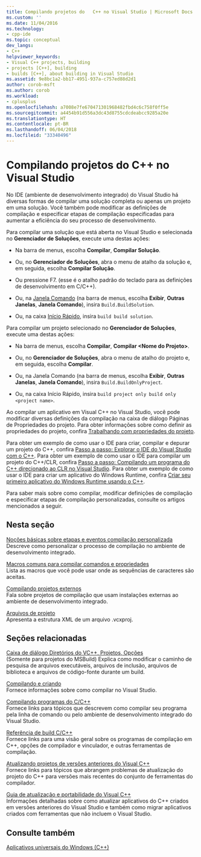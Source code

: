 ```yaml
---
title: Compilando projetos do 	C++ no Visual Studio | Microsoft Docs
ms.custom: ''
ms.date: 11/04/2016
ms.technology:
- cpp-ide
ms.topic: conceptual
dev_langs:
- C++
helpviewer_keywords:
- Visual C++ projects, building
- projects [C++], building
- builds [C++], about building in Visual Studio
ms.assetid: 9e8bc1a2-bb17-4951-937a-c757ed88d2d1
author: corob-msft
ms.author: corob
ms.workload:
- cplusplus
ms.openlocfilehash: a7008e7fe670471301968482fbd4c6c758f0ff5e
ms.sourcegitcommit: a4454b91d556a3dc43d8755cdcdeabcc9285a20e
ms.translationtype: HT
ms.contentlocale: pt-BR
ms.lasthandoff: 06/04/2018
ms.locfileid: "33340496"
---
```

# <a name="building-c-projects-in-visual-studio"></a>Compilando projetos do C++ no Visual Studio
No IDE (ambiente de desenvolvimento integrado) do Visual Studio há diversas formas de compilar uma solução completa ou apenas um projeto em uma solução. Você também pode modificar as definições de compilação e especificar etapas de compilação especificadas para aumentar a eficiência do seu processo de desenvolvimento.  
  
 Para compilar uma solução que está aberta no Visual Studio e selecionada no **Gerenciador de Soluções**, execute uma destas ações:  
  
-   Na barra de menus, escolha **Compilar**, **Compilar Solução**.  
  
-   Ou, no **Gerenciador de Soluções**, abra o menu de atalho da solução e, em seguida, escolha **Compilar Solução**.  
  
-   Ou pressione F7. (esse é o atalho padrão do teclado para as definições de desenvolvimento em C/C++).  
  
-   Ou, na [Janela Comando](/visualstudio/ide/reference/command-window) (na barra de menus, escolha **Exibir**, **Outras Janelas**, **Janela Comando**), insira `Build.BuildSolution`.  
  
-   Ou, na caixa [Início Rápido](/visualstudio/ide/reference/quick-launch-environment-options-dialog-box), insira `build build solution`.  
  
 Para compilar um projeto selecionado no **Gerenciador de Soluções**, execute uma destas ações:  
  
-   Na barra de menus, escolha **Compilar**, **Compilar \<Nome do Projeto>**.  
  
-   Ou, no **Gerenciador de Soluções**, abra o menu de atalho do projeto e, em seguida, escolha **Compilar**.  
  
-   Ou, na Janela Comando (na barra de menus, escolha **Exibir**, **Outras Janelas**, **Janela Comando**), insira `Build.BuildOnlyProject`.  
  
-   Ou, na caixa Início Rápido, insira `build project only build only <project name>`.  
  
 Ao compilar um aplicativo em Visual C++ no Visual Studio, você pode modificar diversas definições da compilação na caixa de diálogo Páginas de Propriedades do projeto. Para obter informações sobre como definir as propriedades do projeto, confira [Trabalhando com propriedades do projeto](../ide/working-with-project-properties.md).  
  
 Para obter um exemplo de como usar o IDE para criar, compilar e depurar um projeto do C++, confira [Passo a passo: Explorar o IDE do Visual Studio com o C++](/visualstudio/ide/getting-started-with-cpp-in-visual-studio). Para obter um exemplo de como usar o IDE para compilar um projeto do C++/CLR, confira [Passo a passo: Compilando um programa do C++ direcionado ao CLR no Visual Studio](../ide/walkthrough-compiling-a-cpp-program-that-targets-the-clr-in-visual-studio.md). Para obter um exemplo de como usar o IDE para criar um aplicativo do Windows Runtime, confira [Criar seu primeiro aplicativo do Windows Runtime usando o C++](http://msdn.microsoft.com/library/windows/apps/hh974580.aspx).  
  
 Para saber mais sobre como compilar, modificar definições de compilação e especificar etapas de compilação personalizadas, consulte os artigos mencionados a seguir.  
  
## <a name="in-this-section"></a>Nesta seção  
 [Noções básicas sobre etapas e eventos compilação personalizada](../ide/understanding-custom-build-steps-and-build-events.md)  
 Descreve como personalizar o processo de compilação no ambiente de desenvolvimento integrado.  
  
 [Macros comuns para compilar comandos e propriedades](../ide/common-macros-for-build-commands-and-properties.md)  
 Lista as macros que você pode usar onde as sequências de caracteres são aceitas.  
  
 [Compilando projetos externos](../ide/building-external-projects.md)  
 Fala sobre projetos de compilação que usam instalações externas ao ambiente de desenvolvimento integrado.  
  
 [Arquivos de projeto](../ide/project-files.md)  
 Apresenta a estrutura XML de um arquivo .vcxproj.  
  
## <a name="related-sections"></a>Seções relacionadas  
 [Caixa de diálogo Diretórios do VC++, Projetos, Opções](vcpp-directories-property-page.md)  
 (Somente para projetos do MSBuild) Explica como modificar o caminho de pesquisa de arquivos executáveis, arquivos de inclusão, arquivos de biblioteca e arquivos de código-fonte durante um build.  
  
 [Compilando e criando](/visualstudio/ide/compiling-and-building-in-visual-studio)  
 Fornece informações sobre como compilar no Visual Studio.  
  
 [Compilando programas do C/C++](../build/building-c-cpp-programs.md)  
 Fornece links para tópicos que descrevem como compilar seu programa pela linha de comando ou pelo ambiente de desenvolvimento integrado do Visual Studio.  
  
 [Referência de build C/C++](../build/reference/c-cpp-building-reference.md)  
 Fornece links para uma visão geral sobre os programas de compilação em C++, opções de compilador e vinculador, e outras ferramentas de compilação.  
  
 [Atualizando projetos de versões anteriores do Visual C++](../porting/upgrading-projects-from-earlier-versions-of-visual-cpp.md)  
 Fornece links para tópicos que abrangem problemas de atualização do projeto do C++ para versões mais recentes do conjunto de ferramentas do compilador.  
  
[Guia de atualização e portabilidade do Visual C++](../porting/visual-cpp-porting-and-upgrading-guide.md)  
  Informações detalhadas sobre como atualizar aplicativos do C++ criados em versões anteriores do Visual Studio e também como migrar aplicativos criados com ferramentas que não incluem o Visual Studio.  
  
## <a name="see-also"></a>Consulte também  
 [Aplicativos universais do Windows (C++)](../windows/universal-windows-apps-cpp.md)